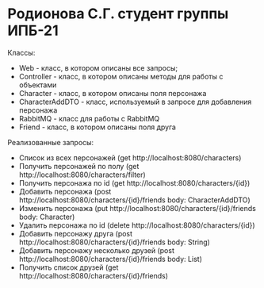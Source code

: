 # Родионова С.Г. студент группы ИПБ-21

Классы:
* Web - класс, в котором описаны все запросы;
* Controller - класс, в котором описаны методы для работы с объектами
* Character - класс, в котором описаны поля персонажа
* CharacterAddDTO - класс, используемый в запросе для добавления персонажа
* RabbitMQ - класс для работы с RabbitMQ
* Friend - класс, в котором описаны поля друга

Реализованные запросы:
* Список из всех персонажей (get http://localhost:8080/characters)
* Получить персонажей по полу (get http://localhost:8080/characters/filter)
* Получить персонажа по id (get http://localhost:8080/characters/{id})
* Добавить персонажа (post http://localhost:8080/characters/{id}/friends body: CharacterAddDTO)
* Изменить персонажа (put http://localhost:8080/characters/{id}/friends body: Character)
* Удалить персонажа по id (delete http://localhost:8080/characters/{id})
* Добавить персонажу друга (post http://localhost:8080/characters/{id}/friends body: String)
* Добавить персонажу несколько друзей (post http://localhost:8080/characters/{id}/friends body: List<String>)
* Получить список друзей (get http://localhost:8080/characters/{id}/friends)
